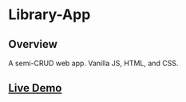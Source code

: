 # Library-App
## Overview
A semi-CRUD web app.
Vanilla JS, HTML, and CSS.
## [Live Demo](https://stepty.github.io/library-app/)
